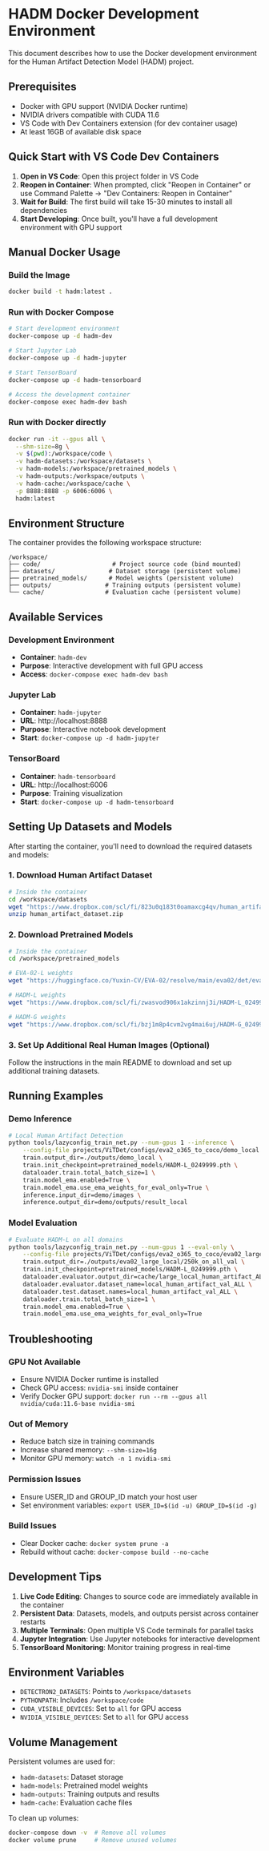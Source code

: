 # HADM Docker Development Environment

This document describes how to use the Docker development environment for the Human Artifact Detection Model (HADM) project.

## Prerequisites

- Docker with GPU support (NVIDIA Docker runtime)
- NVIDIA drivers compatible with CUDA 11.6
- VS Code with Dev Containers extension (for dev container usage)
- At least 16GB of available disk space

## Quick Start with VS Code Dev Containers

1. **Open in VS Code**: Open this project folder in VS Code
2. **Reopen in Container**: When prompted, click "Reopen in Container" or use Command Palette → "Dev Containers: Reopen in Container"
3. **Wait for Build**: The first build will take 15-30 minutes to install all dependencies
4. **Start Developing**: Once built, you'll have a full development environment with GPU support

## Manual Docker Usage

### Build the Image
```bash
docker build -t hadm:latest .
```

### Run with Docker Compose
```bash
# Start development environment
docker-compose up -d hadm-dev

# Start Jupyter Lab
docker-compose up -d hadm-jupyter

# Start TensorBoard
docker-compose up -d hadm-tensorboard

# Access the development container
docker-compose exec hadm-dev bash
```

### Run with Docker directly
```bash
docker run -it --gpus all \
  --shm-size=8g \
  -v $(pwd):/workspace/code \
  -v hadm-datasets:/workspace/datasets \
  -v hadm-models:/workspace/pretrained_models \
  -v hadm-outputs:/workspace/outputs \
  -v hadm-cache:/workspace/cache \
  -p 8888:8888 -p 6006:6006 \
  hadm:latest
```

## Environment Structure

The container provides the following workspace structure:

```
/workspace/
├── code/                    # Project source code (bind mounted)
├── datasets/               # Dataset storage (persistent volume)
├── pretrained_models/      # Model weights (persistent volume)
├── outputs/               # Training outputs (persistent volume)
└── cache/                 # Evaluation cache (persistent volume)
```

## Available Services

### Development Environment
- **Container**: `hadm-dev`
- **Purpose**: Interactive development with full GPU access
- **Access**: `docker-compose exec hadm-dev bash`

### Jupyter Lab
- **Container**: `hadm-jupyter`
- **URL**: http://localhost:8888
- **Purpose**: Interactive notebook development
- **Start**: `docker-compose up -d hadm-jupyter`

### TensorBoard
- **Container**: `hadm-tensorboard`
- **URL**: http://localhost:6006
- **Purpose**: Training visualization
- **Start**: `docker-compose up -d hadm-tensorboard`

## Setting Up Datasets and Models

After starting the container, you'll need to download the required datasets and models:

### 1. Download Human Artifact Dataset
```bash
# Inside the container
cd /workspace/datasets
wget "https://www.dropbox.com/scl/fi/823u0q183t0oamaxcg4qv/human_artifact_dataset.zip?rlkey=nbz2vvg14av43h66ac1p7kbvb&st=9e8q0gcf&dl=0" -O human_artifact_dataset.zip
unzip human_artifact_dataset.zip
```

### 2. Download Pretrained Models
```bash
# Inside the container
cd /workspace/pretrained_models

# EVA-02-L weights
wget "https://huggingface.co/Yuxin-CV/EVA-02/resolve/main/eva02/det/eva02_L_coco_det_sys_o365.pth"

# HADM-L weights
wget "https://www.dropbox.com/scl/fi/zwasvod906x1akzinnj3i/HADM-L_0249999.pth?rlkey=bqz5517tm8yt8l6ngzne4xejx&st=k1a1gzph&dl=0" -O HADM-L_0249999.pth

# HADM-G weights
wget "https://www.dropbox.com/scl/fi/bzj1m8p4cvm2vg4mai6uj/HADM-G_0249999.pth?rlkey=813x6wraigivc6qx02aut9p2r&st=n8rnb47r&dl=0" -O HADM-G_0249999.pth
```

### 3. Set Up Additional Real Human Images (Optional)
Follow the instructions in the main README to download and set up additional training datasets.

## Running Examples

### Demo Inference
```bash
# Local Human Artifact Detection
python tools/lazyconfig_train_net.py --num-gpus 1 --inference \
    --config-file projects/ViTDet/configs/eva2_o365_to_coco/demo_local.py \
    train.output_dir=./outputs/demo_local \
    train.init_checkpoint=pretrained_models/HADM-L_0249999.pth \
    dataloader.train.total_batch_size=1 \
    train.model_ema.enabled=True \
    train.model_ema.use_ema_weights_for_eval_only=True \
    inference.input_dir=demo/images \
    inference.output_dir=demo/outputs/result_local
```

### Model Evaluation
```bash
# Evaluate HADM-L on all domains
python tools/lazyconfig_train_net.py --num-gpus 1 --eval-only \
    --config-file projects/ViTDet/configs/eva2_o365_to_coco/eva02_large_local.py \
    train.output_dir=./outputs/eva02_large_local/250k_on_all_val \
    train.init_checkpoint=pretrained_models/HADM-L_0249999.pth \
    dataloader.evaluator.output_dir=cache/large_local_human_artifact_ALL_val/250k_on_all_val \
    dataloader.evaluator.dataset_name=local_human_artifact_val_ALL \
    dataloader.test.dataset.names=local_human_artifact_val_ALL \
    dataloader.train.total_batch_size=1 \
    train.model_ema.enabled=True \
    train.model_ema.use_ema_weights_for_eval_only=True
```

## Troubleshooting

### GPU Not Available
- Ensure NVIDIA Docker runtime is installed
- Check GPU access: `nvidia-smi` inside container
- Verify Docker GPU support: `docker run --rm --gpus all nvidia/cuda:11.6-base nvidia-smi`

### Out of Memory
- Reduce batch size in training commands
- Increase shared memory: `--shm-size=16g`
- Monitor GPU memory: `watch -n 1 nvidia-smi`

### Permission Issues
- Ensure USER_ID and GROUP_ID match your host user
- Set environment variables: `export USER_ID=$(id -u) GROUP_ID=$(id -g)`

### Build Issues
- Clear Docker cache: `docker system prune -a`
- Rebuild without cache: `docker-compose build --no-cache`

## Development Tips

1. **Live Code Editing**: Changes to source code are immediately available in the container
2. **Persistent Data**: Datasets, models, and outputs persist across container restarts
3. **Multiple Terminals**: Open multiple VS Code terminals for parallel tasks
4. **Jupyter Integration**: Use Jupyter notebooks for interactive development
5. **TensorBoard Monitoring**: Monitor training progress in real-time

## Environment Variables

- `DETECTRON2_DATASETS`: Points to `/workspace/datasets`
- `PYTHONPATH`: Includes `/workspace/code`
- `CUDA_VISIBLE_DEVICES`: Set to `all` for GPU access
- `NVIDIA_VISIBLE_DEVICES`: Set to `all` for GPU access

## Volume Management

Persistent volumes are used for:
- `hadm-datasets`: Dataset storage
- `hadm-models`: Pretrained model weights
- `hadm-outputs`: Training outputs and results
- `hadm-cache`: Evaluation cache files

To clean up volumes:
```bash
docker-compose down -v  # Remove all volumes
docker volume prune     # Remove unused volumes
